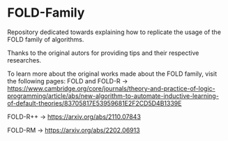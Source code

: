 # FOLD-Family
Repository dedicated towards explaining how to replicate the usage of the FOLD family of algorithms.

Thanks to the original autors for providing tips and their respective researches.

To learn more about the original works made about the FOLD family, visit the following pages:
FOLD and FOLD-R -> https://www.cambridge.org/core/journals/theory-and-practice-of-logic-programming/article/abs/new-algorithm-to-automate-inductive-learning-of-default-theories/83705817E53959681E2F2CD5D4B1339E

FOLD-R++ -> https://arxiv.org/abs/2110.07843

FOLD-RM -> https://arxiv.org/abs/2202.06913
